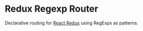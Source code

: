 Redux Regexp Router
=========================

Declarative routing for [React Redux](https://github.com/reactjs/react-redux) 
using RegExps as patterns.